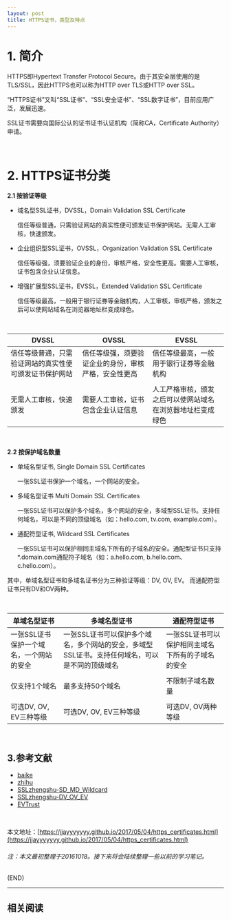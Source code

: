 ```yaml
---
layout: post
title: HTTPS证书，类型及特点
---
```



#	1. 简介

HTTPS即Hypertext Transfer Protocol Secure。由于其安全层使用的是TLS/SSL，因此HTTPS也可以称为HTTP over TLS或HTTP over SSL。

“HTTPS证书”又叫“SSL证书”、“SSL安全证书”、“SSL数字证书”，目前应用广泛，发展迅速。

SSL证书需要向国际公认的证书证书认证机构（简称CA，Certificate Authority）申请。

<br/>

#	2. HTTPS证书分类

**2.1 按验证等级**

*	域名型SSL证书，DVSSL，Domain Validation SSL Certificate

	信任等级普通，只需验证网站的真实性便可颁发证书保护网站。无需人工审核，快速颁发。
	
*	企业组织型SSL证书，OVSSL，Organization Validation SSL Certificate

	信任等级强，须要验证企业的身份，审核严格，安全性更高。需要人工审核，证书包含企业认证信息。
	
*	增强扩展型SSL证书，EVSSL，Extended Validation SSL Certificate

	信任等级最高，一般用于银行证券等金融机构，人工审核，审核严格，颁发之后可以使网站域名在浏览器地址栏变成绿色。

<br/>

| DVSSL | OVSSL | EVSSL |
| --- | --- | --- |
| 信任等级普通，只需验证网站的真实性便可颁发证书保护网站 | 信任等级强，须要验证企业的身份，审核严格，安全性更高 | 信任等级最高，一般用于银行证券等金融机构 |
|  |  |
| 无需人工审核，快速颁发 | 需要人工审核，证书包含企业认证信息 | 人工严格审核，颁发之后可以使网站域名在浏览器地址栏变成绿色 |

<br/>

**2.2 按保护域名数量**

*	单域名型证书, Single Domain SSL Certificates

	一张SSL证书保护一个域名，一个网站的安全。

*	多域名型证书 	Multi Domain SSL Certificates

	一张SSL证书可以保护多个域名，多个网站的安全，多域型SSL证书。支持任何域名，可以是不同的顶级域名（如：hello.com, tv.com, example.com）。
	
*	通配符型证书, Wildcard SSL Certificates

	一张SSL证书可以保护相同主域名下所有的子域名的安全。通配型证书只支持*.domain.com通配符子域名（如：a.hello.com, b.hello.com、c.hello.com）。

其中，单域名型证书和多域名证书分为三种验证等级：DV, OV, EV。
而通配符型证书只有DV和OV两种。

<br/>

| 单域名型证书 | 多域名型证书 | 通配符型证书 |
| --- | --- | --- |
| 一张SSL证书保护一个域名，一个网站的安全 | 一张SSL证书可以保护多个域名，多个网站的安全，多域型SSL证书。支持任何域名，可以是不同的顶级域名 | 一张SSL证书可以保护相同主域名下所有的子域名的安全 |
|  |  |
| 仅支持1个域名 | 最多支持50个域名 | 不限制子域名数量 |
|  |  |
| 可选DV, OV, EV三种等级 | 可选DV, OV, EV三种等级 | 可选DV, OV两种等级 |

<br/>

##	3.参考文献

*	[baike](http://baike.baidu.com/view/5262561.htm)
*	[zhihu]( https://www.zhihu.com/question/19578422/answer/114210307)
*	[SSLzhengshu-SD_MD_Wildcard](https://www.sslzhengshu.com/article/post-36.html)
*	[SSLzhengshu-DV_OV_EV](https://www.sslzhengshu.com/article/post-35.html)
*	[EVTrust](http://www.evtrust.com/ssl.html)

<br/>

本文地址：[https://jjayyyyyyy.github.io/2017/05/04/https_certificates.html](https://jjayyyyyyy.github.io/2017/05/04/https_certificates.html)

<h6>注：本文最初整理于20161018。接下来将会陆续整理一些以前的学习笔记。</h6>

(END)

---

##	相关阅读
